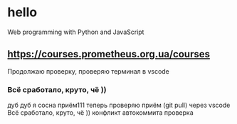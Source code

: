 # hello
Web programming with Python and JavaScript
## https://courses.prometheus.org.ua/courses
Продолжаю проверку, проверяю терминал в vscode
### Всё сработало, круто, чё ))
дуб дуб я сосна приём111
теперь проверяю приём (git pull) через vscode
Всё сработало, круто, чё ))
конфликт автокоммита проверка
